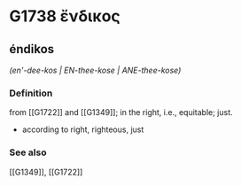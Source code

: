 # G1738 ἔνδικος

## éndikos

_(en'-dee-kos | EN-thee-kose | ANE-thee-kose)_

### Definition

from [[G1722]] and [[G1349]]; in the right, i.e., equitable; just.

- according to right, righteous, just

### See also

[[G1349]], [[G1722]]

